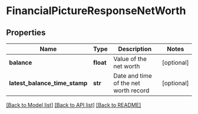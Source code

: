# FinancialPictureResponseNetWorth

## Properties
Name | Type | Description | Notes
------------ | ------------- | ------------- | -------------
**balance** | **float** | Value of the net worth | [optional] 
**latest_balance_time_stamp** | **str** | Date and time of the net worth record | [optional] 

[[Back to Model list]](../README.md#documentation-for-models) [[Back to API list]](../README.md#documentation-for-api-endpoints) [[Back to README]](../README.md)



